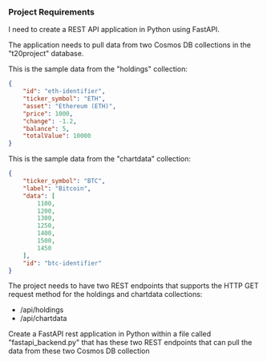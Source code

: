 
### Project Requirements

I need to create a REST API application in Python using FastAPI.

The application needs to pull data from two Cosmos DB collections in the "t20project" database.

This is the sample data from the "holdings" collection:

```json
{
    "id": "eth-identifier",
    "ticker_symbol": "ETH",
    "asset": "Ethereum (ETH)",
    "price": 1000,
    "change": -1.2,
    "balance": 5,
    "totalValue": 10000
}
```

This is the sample data from the "chartdata" collection:

```json
{
    "ticker_symbol": "BTC",
    "label": "Bitcoin",
    "data": [
        1100,
        1200,
        1300,
        1250,
        1400,
        1500,
        1450
    ],
    "id": "btc-identifier"
}

```

The project needs to have two REST endpoints that supports the HTTP GET request method for the holdings and chartdata collections:

- /api/holdings
- /api/chartdata 

Create a FastAPI rest application in Python within a file called "fastapi_backend.py" that has these two REST endpoints that can pull the data from these two Cosmos DB collection


